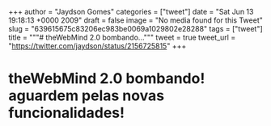
+++
author = "Jaydson Gomes"
categories = ["tweet"]
date = "Sat Jun 13 19:18:13 +0000 2009"
draft = false
image = "No media found for this Tweet"
slug = "639615675c83206ec983be0069a1029802e28288"
tags = ["tweet"]
title = """# theWebMind 2.0 bombando..."""
tweet = true
tweet_url = "https://twitter.com/jaydson/status/2156725815"
+++
# theWebMind 2.0 bombando! aguardem pelas novas funcionalidades!
